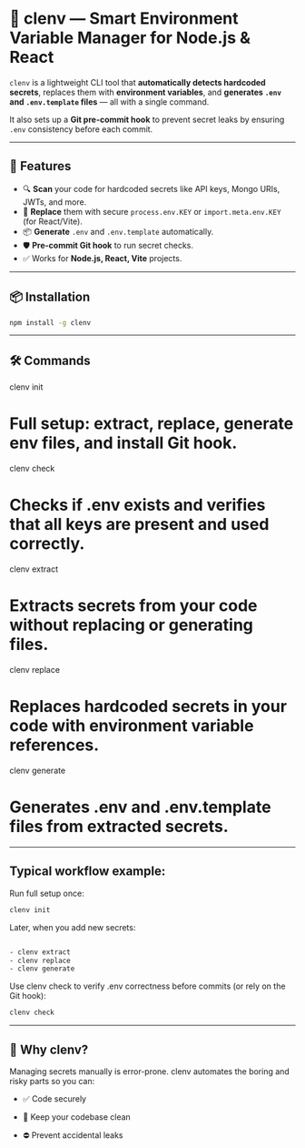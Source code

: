 # 🌿 clenv — Smart Environment Variable Manager for Node.js & React

`clenv` is a lightweight CLI tool that **automatically detects hardcoded secrets**, replaces them with **environment variables**, and **generates `.env` and `.env.template` files** — all with a single command.

It also sets up a **Git pre-commit hook** to prevent secret leaks by ensuring `.env` consistency before each commit.

---

## 🚀 Features

- 🔍 **Scan** your code for hardcoded secrets like API keys, Mongo URIs, JWTs, and more.
- 🔁 **Replace** them with secure `process.env.KEY` or `import.meta.env.KEY` (for React/Vite).
- 📦 **Generate** `.env` and `.env.template` automatically.
- 🛡️ **Pre-commit Git hook** to run secret checks.
- ✅ Works for **Node.js, React, Vite** projects.

---

## 📦 Installation

```bash
npm install -g clenv
```
---

## 🛠️ Commands

  
clenv init
# Full setup: extract, replace, generate env files, and install Git hook.

clenv check
# Checks if .env exists and verifies that all keys are present and used correctly.

clenv extract
# Extracts secrets from your code without replacing or generating files.

clenv replace
# Replaces hardcoded secrets in your code with environment variable references.

clenv generate
# Generates .env and .env.template files from extracted secrets.

---

## Typical workflow example:

Run full setup once:

```bash
clenv init
```

Later, when you add new secrets:

```bash

- clenv extract
- clenv replace
- clenv generate
```

Use clenv check to verify .env correctness before commits (or rely on the Git hook):

```bash
clenv check
```
---

## 🧠 Why clenv?
Managing secrets manually is error-prone. clenv automates the boring and risky parts so you can:

- ✅ Code securely

- 🧼 Keep your codebase clean

- ⛔ Prevent accidental leaks


